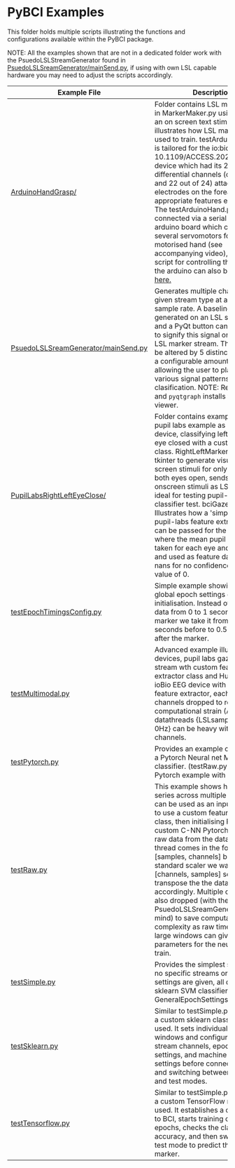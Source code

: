 # PyBCI Examples

This folder holds multiple scripts illustrating the functions and configurations available within the PyBCI package.

NOTE: All the examples shown that are not in a dedicated folder work with the PsuedoLSLStreamGenerator found in [PsuedoLSLSreamGenerator/mainSend.py](https://github.com/LMBooth/pybci/blob/main/pybci/Examples/PsuedoLSLStreamGenerator/mainSend.py), if using with own LSL capable hardware you may need to adjust the scripts accordingly.

| Example File | Description |
|--------------|-------------|
| [ArduinoHandGrasp/](https://github.com/LMBooth/pybci/blob/main/pybci/Examples/ArduinoHandGrasp/) | Folder contains LSL marker creator in MarkerMaker.py using PyQt5 as an on screen text stimulus, illustrates how LSL markers can be used to train. testArduinoHand.py is tailored for the io:bio (DOI: 10.1109/ACCESS.2021.3079992) device which had its 2nd and 3rd differential channels (channels 21 and 22 out of 24) attached to electrodes on the forearm with appropriate features extracted. The testArduinoHand.py also connected via a serial port to an arduino board which controls several servomotors for a motorised hand (see accompanying video), the .ino script for controlling this hand via the arduino can also be [found here.](https://github.com/LMBooth/pybci/blob/main/pybci/Examples/ArduinoHandGrasp/ServoControl/ServoControl.ino)|
| [PsuedoLSLSreamGenerator/mainSend.py](https://github.com/LMBooth/pybci/blob/main/pybci/Examples/PsuedoLSLStreamGenerator/mainSend.py) | Generates multiple channels on a given stream type at a given sample rate. A baseline signal is generated on an LSL stream outlet and a PyQt button can be pressed to signify this signal on a separate LSL marker stream. The signal can be altered by 5 distinct markers for a configurable amount of time, allowing the user to play with various signal patterns for clasification. NOTE: Requires `PyQt5` and `pyqtgraph` installs for data viewer. |
| [PupilLabsRightLeftEyeClose/](https://github.com/LMBooth/pybci/blob/main/pybci/Examples/PupilLabsRightLeftEyeClose/) | Folder contains example basic pupil labs example as LSL input device, classifying left and right eye closed with a custom extractor class. RightLeftMarkers.py uses tkinter to generate visual on-screen stimuli for only right, left or both eyes open, sends same onscreen stimuli as LSL markers, ideal for testing pupil-labs eyes classifier test. bciGazeExample.py Illustrates how a 'simple' custom pupil-labs feature extractor class can be passed for the gaze data, where the mean pupil diameter is taken for each eye and both eyes and used as feature data, where nans for no confidence are set to a value of 0. |
| [testEpochTimingsConfig.py](https://github.com/LMBooth/pybci/blob/main/pybci/Examples/testEpochTimingsConfig.py) | Simple example showing custom global epoch settings  changed on initialisation. Instead of epoching data from 0 to 1 second after the marker we take it from 0.5 seconds before to 0.5 seconds after the marker. |
| [testMultimodal.py](https://github.com/LMBooth/pybci/blob/main/pybci/Examples/testMultimodal.py) | Advanced example illustrating two devices, pupil labs gaze device stream wth custom feature extractor class and Hull University ioBio EEG device with the generic feature extractor, each have set channels dropped to reduce computational strain (Async datathreads {LSLsample rate of 0Hz} can be heavy with lots of channels.|
| [testPytorch.py](https://github.com/LMBooth/pybci/blob/main/pybci/Examples/testPytorch.py) | Provides an example of how to use a Pytorch Neural net Model as the classifier. (testRaw.py also has a Pytorch example with a C-NN). |
| [testRaw.py](https://github.com/LMBooth/pybci/blob/main/pybci/Examples/testRaw.py) | This example shows how raw time series across multiple channels can be used as an input by utilising to use a custom feature extractor class, then initialising PyBCI with a custom C-NN Pytorch model. The raw data from the data receiver thread comes in the form [samples, channels] but for the standard scaler we want the shape [channels, samples] so we transpose the the data accordingly. Multiple channels are also dropped (with the PsuedoLSLSreamGenerator in mind) to save computational complexity as raw time series over large windows can give a lot of parameters for the neural net to train. |
| [testSimple.py](https://github.com/LMBooth/pybci/blob/main/pybci/Examples/testSimple.py) | Provides the simplest setup, where no specific streams or epoch settings are given, all default to sklearn SVM classifier and GeneralEpochSettings. |
| [testSklearn.py](https://github.com/LMBooth/pybci/blob/main/pybci/Examples/testSklearn.py) | Similar to testSimple.py, but allows a custom sklearn classifier to be used. It sets individual time windows and configures data stream channels, epoch window settings, and machine learning settings before connecting to BCI and switching between training and test modes. |
| [testTensorflow.py](https://github.com/LMBooth/pybci/blob/main/pybci/Examples/testTensorflow.py) | Similar to testSimple.py, but allows a custom TensorFlow model to be used. It establishes a connection to BCI, starts training on received epochs, checks the classifier's accuracy, and then switches to test mode to predict the current marker. |
